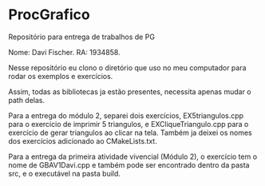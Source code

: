 # ProcGrafico
Repositório para entrega de trabalhos de PG

Nome: Davi Fischer. RA: 1934858.

Nesse repositório eu clono o diretório que uso no meu computador para rodar os exemplos e exercícios.

Assim, todas as bibliotecas ja estão presentes, necessita apenas mudar o path delas.

Para a entrega do módulo 2, separei dois exercícios, EX5triangulos.cpp para o exercício de imprimir 5 triangulos, e EXCliqueTriangulo.cpp para o exercício de gerar triangulos ao clicar na tela.
Também ja deixei os nomes dos exercícios adicionado ao CMakeLists.txt.

Para a entrega da primeira atividade vivencial (Módulo 2), o exercício tem o nome de GBAV1Davi.cpp e também pode ser encontrado dentro da pasta src, e o executável na pasta build.